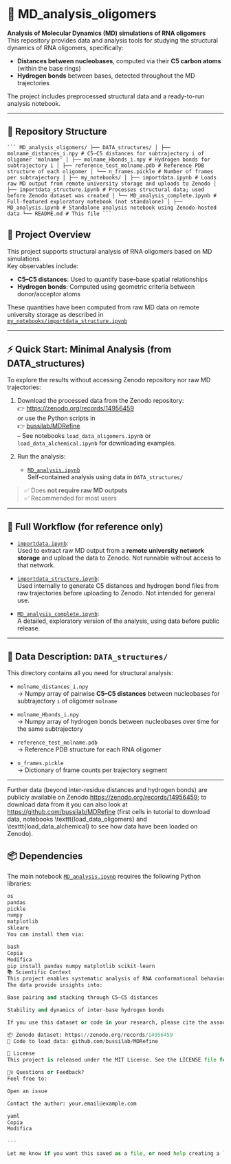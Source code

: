 # 🧬 MD_analysis_oligomers

**Analysis of Molecular Dynamics (MD) simulations of RNA oligomers**  
This repository provides data and analysis tools for studying the structural dynamics of RNA oligomers, specifically:

- **Distances between nucleobases**, computed via their **C5 carbon atoms** (within the base rings)
- **Hydrogen bonds** between bases, detected throughout the MD trajectories

The project includes preprocessed structural data and a ready-to-run analysis notebook.  

---

## 📁 Repository Structure

<pre><code>``` MD_analysis_oligomers/ ├── DATA_structures/ │ ├── molname_distances_i.npy # C5–C5 distances for subtrajectory i of oligomer 'molname' │ ├── molname_Hbonds_i.npy # Hydrogen bonds for subtrajectory i │ ├── reference_test_molname.pdb # Reference PDB structure of each oligomer │ └── n_frames.pickle # Number of frames per subtrajectory │ ├── my_notebooks/ │ ├── importdata.ipynb # Loads raw MD output from remote university storage and uploads to Zenodo │ ├── importdata_structure.ipynb # Processes structural data; used before Zenodo dataset was created │ └── MD_analysis_complete.ipynb # Full-featured exploratory notebook (not standalone) │ ├── MD_analysis.ipynb # Standalone analysis notebook using Zenodo-hosted data └── README.md # This file ```</code></pre>

## 🧪 Project Overview

This project supports structural analysis of RNA oligomers based on MD simulations.  
Key observables include:

- **C5–C5 distances**: Used to quantify base–base spatial relationships
- **Hydrogen bonds**: Computed using geometric criteria between donor/acceptor atoms

These quantities have been computed from raw MD data on remote university storage as described in [`my_notebooks/importdata_structure.ipynb`](my_notebooks/importdata_structure.ipynb)

---

## ⚡ Quick Start: Minimal Analysis (from DATA_structures)

To explore the results without accessing Zenodo repository nor raw MD trajectories:

1. Download the processed data from the Zenodo repository:  
   👉 https://zenodo.org/records/14956459  
   or use the Python scripts in  
   👉 [bussilab/MDRefine](https://github.com/bussilab/MDRefine)  
   – See notebooks `load_data_oligomers.ipynb` or `load_data_alchemical.ipynb` for downloading examples.

2. Run the analysis:

   - [`MD_analysis.ipynb`](MD_analysis.ipynb)  
     Self-contained analysis using data in `DATA_structures/`

> ✅ Does **not require raw MD outputs**  
> ✅ Recommended for most users

---

## 🧬 Full Workflow (for reference only)

- [`importdata.ipynb`](my_notebooks/importdata.ipynb):  
  Used to extract raw MD output from a **remote university network storage** and upload the data to Zenodo. Not runnable without access to that network.

- [`importdata_structure.ipynb`](my_notebooks/importdata_structure.ipynb):  
  Used internally to generate C5 distances and hydrogen bond files from raw trajectories before uploading to Zenodo. Not intended for general use.

- [`MD_analysis_complete.ipynb`](my_notebooks/MD_analysis_complete.ipynb):  
  A detailed, exploratory version of the analysis, using data before public release.

---

## 📄 Data Description: `DATA_structures/`

This directory contains all you need for structural analysis:

- `molname_distances_i.npy`  
  → Numpy array of pairwise **C5–C5 distances** between nucleobases for subtrajectory `i` of oligomer `molname`

- `molname_Hbonds_i.npy`  
  → Numpy array of hydrogen bonds between nucleobases over time for the same subtrajectory

- `reference_test_molname.pdb`  
  → Reference PDB structure for each RNA oligomer

- `n_frames.pickle`  
  → Dictionary of frame counts per trajectory segment

---

Further data (beyond inter-residue distances and hydrogen bonds) are publicly available on Zenodo.https://zenodo.org/records/14956459; to download data from it you can also look at https://github.com/bussilab/MDRefine (first cells in tutorial to download data, notebooks \texttt{load\_data\_oligomers} and \texttt{load\_data\_alchemical} to see how data have been loaded on Zenodo).

## 📦 Dependencies

The main notebook [`MD_analysis.ipynb`](MD_analysis.ipynb) requires the following Python libraries:

```python
os
pandas
pickle
numpy
matplotlib
sklearn
You can install them via:

bash
Copia
Modifica
pip install pandas numpy matplotlib scikit-learn
📚 Scientific Context
This project enables systematic analysis of RNA conformational behavior from MD simulations.
The data provide insights into:

Base pairing and stacking through C5–C5 distances

Stability and dynamics of inter-base hydrogen bonds

If you use this dataset or code in your research, please cite the associated Zenodo record.

📦 Zenodo dataset: https://zenodo.org/records/14956459
📖 Code to load data: github.com/bussilab/MDRefine

📜 License
This project is released under the MIT License. See the LICENSE file for details.

🙋‍♀️ Questions or Feedback?
Feel free to:

Open an issue

Contact the author: your.email@example.com

yaml
Copia
Modifica

---

Let me know if you want this saved as a file, or need help creating a `CITATION.cff` or a Zenodo badge.
